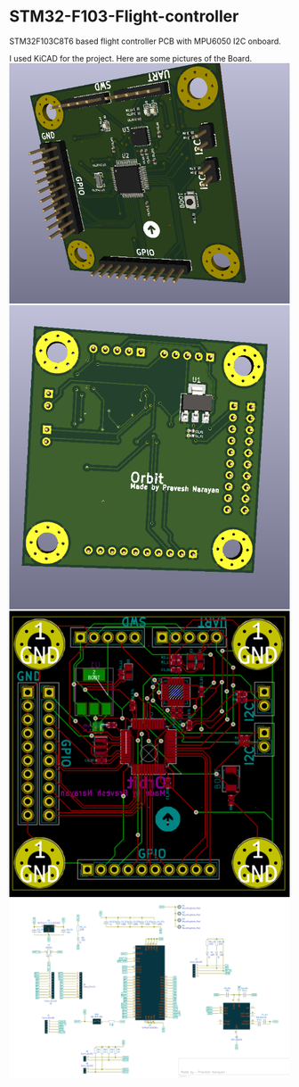 # STM32-F103-Flight-controller
STM32F103C8T6 based flight controller PCB with MPU6050 I2C onboard.
 
I used KiCAD for the project.
Here are some pictures of the Board.
![3D PCB view](https://github.com/Elvez/STM32-F103-Flight-controller/blob/master/Image.PNG)
![3D PCB view 2](https://github.com/Elvez/STM32-F103-Flight-controller/blob/master/Image_Back.PNG)
![PCB layout](https://github.com/Elvez/STM32-F103-Flight-controller/blob/master/Image_PCB.PNG)
![Schematic](https://github.com/Elvez/STM32-F103-Flight-controller/blob/master/Image_Schematic.PNG)
